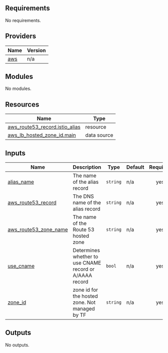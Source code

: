 <!-- BEGIN_TF_DOCS -->
## Requirements

No requirements.

## Providers

| Name | Version |
|------|---------|
| <a name="provider_aws"></a> [aws](#provider\_aws) | n/a |

## Modules

No modules.

## Resources

| Name | Type |
|------|------|
| [aws_route53_record.istio_alias](https://registry.terraform.io/providers/hashicorp/aws/latest/docs/resources/route53_record) | resource |
| [aws_lb_hosted_zone_id.main](https://registry.terraform.io/providers/hashicorp/aws/latest/docs/data-sources/lb_hosted_zone_id) | data source |

## Inputs

| Name | Description | Type | Default | Required |
|------|-------------|------|---------|:--------:|
| <a name="input_alias_name"></a> [alias\_name](#input\_alias\_name) | The name of the alias record | `string` | n/a | yes |
| <a name="input_aws_route53_record"></a> [aws\_route53\_record](#input\_aws\_route53\_record) | The DNS name of the alias record | `string` | n/a | yes |
| <a name="input_aws_route53_zone_name"></a> [aws\_route53\_zone\_name](#input\_aws\_route53\_zone\_name) | The name of the Route 53 hosted zone | `string` | n/a | yes |
| <a name="input_use_cname"></a> [use\_cname](#input\_use\_cname) | Determines whether to use CNAME record or A/AAAA record | `bool` | n/a | yes |
| <a name="input_zone_id"></a> [zone\_id](#input\_zone\_id) | zone id for the hosted zone.  Not managed by TF | `string` | n/a | yes |

## Outputs

No outputs.
<!-- END_TF_DOCS -->